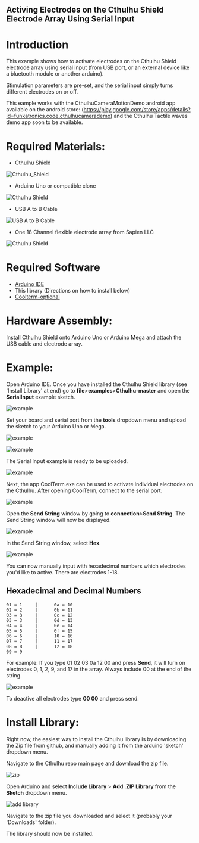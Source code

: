 ## Activing Electrodes on the Cthulhu Shield Electrode Array Using Serial Input

# Introduction
This example shows how to activate electrodes on the Cthulhu Shield electrode array using serial input (from USB port, or an external device like a bluetooth module or another arduino).

Stimulation parameters are pre-set, and the serial input simply turns different electrodes on or off.

This eample works with the CthulhuCameraMotionDemo android app available on the android store: 
(https://play.google.com/store/apps/details?id=funkatronics.code.cthulhucamerademo) and the Cthulhu Tactile waves demo app soon to be available.

# Required Materials:

* Cthulhu Shield

![Cthulhu_Shield](https://github.com/SapienLLCdev/Cthulhu/blob/master/jpgs/cthulhusmall.jpg?raw=true)

* Arduino Uno or compatible clone

![Cthulhu Shield](https://github.com/SapienLLCdev/Cthulhu/blob/master/jpgs/unosmall.jpg?raw=true)

* USB A to B Cable

![USB A to B Cable](https://github.com/SapienLLCdev/Cthulhu/blob/master/jpgs/usbsmall.jpg?raw=true)

* One 18 Channel flexible electrode array from Sapien LLC

![Cthulhu Shield](https://github.com/SapienLLCdev/Cthulhu/blob/master/jpgs/ribbonsmall.jpg?raw=true)

# Required Software
* [Arduino IDE](https://www.arduino.cc/en/Main/Software)
* This library (Directions on how to install below)
* [Coolterm-optional](http://freeware.the-meiers.org/)

# Hardware Assembly:
Install Cthulhu Shield onto Arduino Uno or Arduino Mega and attach the USB cable and electrode array. 

# Example:
Open Arduino IDE. Once you have installed the Cthulhu Shield library (see 'Install Library' at end) go to **file**>**examples**>**Cthulhu-master** and open the **SerialInput** example sketch.

![example](https://github.com/SapienLLCdev/Cthulhu/blob/master/jpgs/arduino_uno_SerialInput_example.JPG?raw=true)

Set your board and serial port from the **tools** dropdown menu and upload the sketch to your Arduino Uno or Mega.

![example](https://github.com/SapienLLCdev/Cthulhu/blob/master/jpgs/arduino_brdselect_uno_SerialInput.JPG?raw=true)

![example](https://github.com/SapienLLCdev/Cthulhu/blob/master/jpgs/SerialInput_port_select.JPG?raw=true)

The Serial Input example is ready to be uploaded.

![example](https://github.com/SapienLLCdev/Cthulhu/blob/master/jpgs/SerialInput_upload.JPG?raw=true)

Next, the app CoolTerm.exe can be used to activate individual electrodes on the Cthulhu. After opening CoolTerm, connect to the serial port.

![example](https://github.com/SapienLLCdev/Cthulhu/blob/master/jpgs/coolterm_port_connect.JPG?raw=true)

Open the **Send String** window by going to **connection**>**Send String**. The Send String window will now be displayed.

![example](https://github.com/SapienLLCdev/Cthulhu/blob/master/jpgs/coolterm_sendstring.JPG?raw=true)

In the Send String window, select **Hex**.

![example](https://github.com/SapienLLCdev/Cthulhu/blob/master/jpgs/coolterm_hex_select.JPG?raw=true)

You can now manually input with hexadecimal numbers which electrodes you'd like to active. There are electrodes 1-18.

Hexadecimal and Decimal Numbers
--------------------------------
    01 = 1     |      0a = 10
	02 = 2     |      0b = 11                
    03 = 3     |      0c = 12
    03 = 3     |      0d = 13
    04 = 4     |      0e = 14
    05 = 5     |      0f = 15
    06 = 6     |      10 = 16
    07 = 7     |      11 = 17
    08 = 8     |      12 = 18
    09 = 9

For example: If you type 01 02 03 0a 12 00 and press **Send**, it will turn on electrodes 0, 1, 2, 9, and 17 in the array. 
Always include 00 at the end of the string.

![example](https://github.com/SapienLLCdev/Cthulhu/blob/master/jpgs/coolterm_sendstring_hex.JPG?raw=true)

To deactive all electrodes type **00 00** and press send.

# Install Library:

Right now, the easiest way to install the Cthulhu library is by downloading the Zip file from github, and manually adding it from the arduino 'sketch' dropdown menu.

Navigate to the Cthulhu repo main page and download the zip file.

![zip](https://github.com/SapienLLCdev/Cthulhu/blob/master/jpgs/download_zip.jpg?raw=true)

Open Arduino and select **Include Library** > **Add .ZIP Library** from the **Sketch** dropdown menu.

![add library](https://github.com/SapienLLCdev/Cthulhu/blob/master/jpgs/arduino_add_zip_library.jpg?raw=true)

Navigate to the zip file you downloaded and select it (probably your 'Downloads' folder). 

The library should now be installed. 
